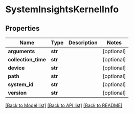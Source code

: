# SystemInsightsKernelInfo

## Properties
Name | Type | Description | Notes
------------ | ------------- | ------------- | -------------
**arguments** | **str** |  | [optional] 
**collection_time** | **str** |  | [optional] 
**device** | **str** |  | [optional] 
**path** | **str** |  | [optional] 
**system_id** | **str** |  | [optional] 
**version** | **str** |  | [optional] 

[[Back to Model list]](../README.md#documentation-for-models) [[Back to API list]](../README.md#documentation-for-api-endpoints) [[Back to README]](../README.md)


